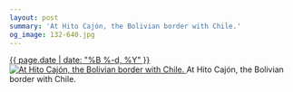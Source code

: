 ```yaml
---
layout: post
summary: 'At Hito Cajón, the Bolivian border with Chile.'
og_image: 132-640.jpg
---
```


<p>
 <time>
  <a href="/132">
   {{ page.date | date: "%B %-d, %Y" }}
  </a>
 </time>
 <a href="/132">
  <img alt="At Hito Cajón, the Bolivian border with Chile." sizes="(min-width: 700px) 50vw, calc(100vw - 2rem)" src="{{ site.assets_url }}/132-320.jpg" srcset="{{ site.assets_url }}/132-640.jpg 640w, {{ site.assets_url }}/132-480.jpg 480w, {{ site.assets_url }}/132-320.jpg 320w, {{ site.assets_url }}/132-160.jpg 160w"/>
 </a>
 <span>
  At Hito Cajón, the Bolivian border with Chile.
 </span>
</p>
